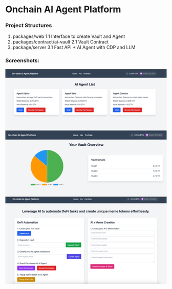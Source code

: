 # Onchain AI Agent Platform

### Project Structures
1. packages/web
1.1 Interface to create Vault and Agent
2. packages/contract/ai-vault
2.1 Vault Contract
3. package/server
3.1 Fast API + AI Agent with CDP and LLM

### Screenshots:
![SS1](/1.png "ss1")
![SS2](/2.png "ss2")
![SS3](/3.png "ss3")